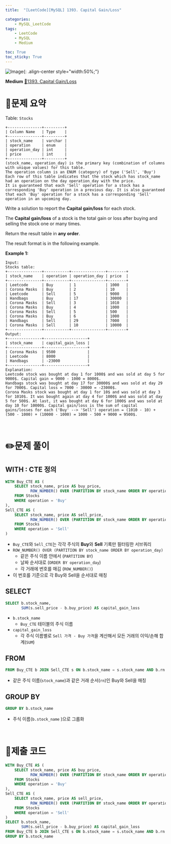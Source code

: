 ```yaml
---
title:  "[LeetCode][MySQL] 1393. Capital Gain/Loss" 

categories: 
    - MySQL_LeetCode
tags: 
    - LeetCode
    - MySQL
    - Medium

toc: True
toc_sticky: True
---
```

![Image](https://github.com/user-attachments/assets/4b8e7f3a-d568-4d5b-a8a9-c3d4b23975f6){: .align-center style="width:50%;"}

**Medium**
[🔗1393. Capital Gain/Loss](https://leetcode.com/problems/capital-gainloss/)

# 📝문제 요약
Table: `Stocks`

```
+---------------+---------+
| Column Name   | Type    |
+---------------+---------+
| stock_name    | varchar |
| operation     | enum    |
| operation_day | int     |
| price         | int     |
+---------------+---------+
(stock_name, operation_day) is the primary key (combination of columns with unique values) for this table.
The operation column is an ENUM (category) of type ('Sell', 'Buy')
Each row of this table indicates that the stock which has stock_name had an operation on the day operation_day with the price.
It is guaranteed that each 'Sell' operation for a stock has a corresponding 'Buy' operation in a previous day. It is also guaranteed that each 'Buy' operation for a stock has a corresponding 'Sell' operation in an upcoming day.

```

Write a solution to report the **Capital gain/loss** for each stock.

The **Capital gain/loss** of a stock is the total gain or loss after buying and selling the stock one or many times.

Return the result table in **any order**.

The result format is in the following example.

**Example 1:**

```
Input:
Stocks table:
+---------------+-----------+---------------+--------+
| stock_name    | operation | operation_day | price  |
+---------------+-----------+---------------+--------+
| Leetcode      | Buy       | 1             | 1000   |
| Corona Masks  | Buy       | 2             | 10     |
| Leetcode      | Sell      | 5             | 9000   |
| Handbags      | Buy       | 17            | 30000  |
| Corona Masks  | Sell      | 3             | 1010   |
| Corona Masks  | Buy       | 4             | 1000   |
| Corona Masks  | Sell      | 5             | 500    |
| Corona Masks  | Buy       | 6             | 1000   |
| Handbags      | Sell      | 29            | 7000   |
| Corona Masks  | Sell      | 10            | 10000  |
+---------------+-----------+---------------+--------+
Output:
+---------------+-------------------+
| stock_name    | capital_gain_loss |
+---------------+-------------------+
| Corona Masks  | 9500              |
| Leetcode      | 8000              |
| Handbags      | -23000            |
+---------------+-------------------+
Explanation:
Leetcode stock was bought at day 1 for 1000$ and was sold at day 5 for 9000$. Capital gain = 9000 - 1000 = 8000$.
Handbags stock was bought at day 17 for 30000$ and was sold at day 29 for 7000$. Capital loss = 7000 - 30000 = -23000$.
Corona Masks stock was bought at day 1 for 10$ and was sold at day 3 for 1010$. It was bought again at day 4 for 1000$ and was sold at day 5 for 500$. At last, it was bought at day 6 for 1000$ and was sold at day 10 for 10000$. Capital gain/loss is the sum of capital gains/losses for each ('Buy' --> 'Sell') operation = (1010 - 10) + (500 - 1000) + (10000 - 1000) = 1000 - 500 + 9000 = 9500$.
```


<br>

# ✏️문제 풀이
## WITH : CTE 정의

```sql
WITH Buy_CTE AS (
    SELECT stock_name, price AS buy_price,
           ROW_NUMBER() OVER (PARTITION BY stock_name ORDER BY operation_day) AS rn
    FROM Stocks
    WHERE operation = 'Buy'
),
Sell_CTE AS (
    SELECT stock_name, price AS sell_price,
           ROW_NUMBER() OVER (PARTITION BY stock_name ORDER BY operation_day) AS rn
    FROM Stocks
    WHERE operation = 'Sell'
)
```

- `Buy_CTE`와 `Sell_CTE`는 각각 주식의 **Buy**와 **Sell** 기록만 필터링한 서브쿼리
- `ROW_NUMBER() OVER (PARTITION BY stock_name ORDER BY operation_day)`
    - 같은 주식 이름 안에서 (`PARTITION BY`)
    - 날짜 순서대로 (`ORDER BY operation_day`)
    - 각 거래에 번호를 매김 (`ROW_NUMBER()`)
- 이 번호를 기준으로 각 Buy와 Sell을 순서대로 매칭

## SELECT

```sql
SELECT b.stock_name,
       SUM(s.sell_price - b.buy_price) AS capital_gain_loss
```

- `b.stock_name`
    - `Buy_CTE` 테이블의 주식 이름
- `capital_gain_loss`
    - 각 주식 이름별로 `Sell 가격 - Buy 가격`을 계산해서 모든 거래의 이익/손해 합계(`SUM`)

## FROM

```sql
FROM Buy_CTE b JOIN Sell_CTE s ON b.stock_name = s.stock_name AND b.rn = s.rn
```

- 같은 주식 이름(`stock_name`)과 같은 거래 순서(`rn`)인 Buy와 Sell을 매칭

## GROUP BY

```sql
GROUP BY b.stock_name
```

- 주식 이름(`b.stock_name` )으로 그룹화

<br>

# 💯제출 코드
```sql
WITH Buy_CTE AS (
    SELECT stock_name, price AS buy_price,
           ROW_NUMBER() OVER (PARTITION BY stock_name ORDER BY operation_day) AS rn
    FROM Stocks
    WHERE operation = 'Buy'
),
Sell_CTE AS (
    SELECT stock_name, price AS sell_price,
           ROW_NUMBER() OVER (PARTITION BY stock_name ORDER BY operation_day) AS rn
    FROM Stocks
    WHERE operation = 'Sell'
)
SELECT b.stock_name,
       SUM(s.sell_price - b.buy_price) AS capital_gain_loss
FROM Buy_CTE b JOIN Sell_CTE s ON b.stock_name = s.stock_name AND b.rn = s.rn
GROUP BY b.stock_name
```